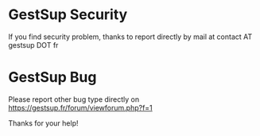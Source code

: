 # GestSup Security

If you find security problem, thanks to report directly by mail at contact AT gestsup DOT fr

# GestSup Bug

Please report other bug type directly on https://gestsup.fr/forum/viewforum.php?f=1

Thanks for your help! 
